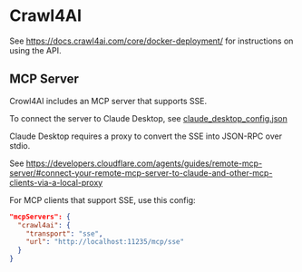 # Crawl4AI

See https://docs.crawl4ai.com/core/docker-deployment/ for instructions on using the API.

## MCP Server

Crowl4AI includes an MCP server that supports SSE.

To connect the server to Claude Desktop, see [claude_desktop_config.json](claude_desktop_config.json)

Claude Desktop requires a proxy to convert the SSE into JSON-RPC over stdio.

See https://developers.cloudflare.com/agents/guides/remote-mcp-server/#connect-your-remote-mcp-server-to-claude-and-other-mcp-clients-via-a-local-proxy

For MCP clients that support SSE, use this config:

```json
"mcpServers": {
  "crawl4ai": {
    "transport": "sse",
    "url": "http://localhost:11235/mcp/sse"
  }
}
```
